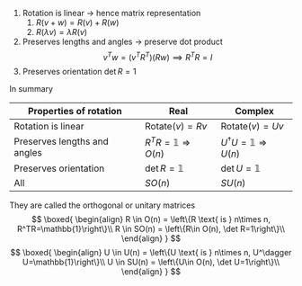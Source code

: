 1. Rotation is linear -> hence matrix representation
	1. $R(v+w) = R(v) + R(w)$
	2. $R(\lambda v) = \lambda R(v)$
2. Preserves lengths and angles -> preserve dot product
$$v^T w = (v^TR^T)(Rw) \implies R^TR=I$$
3. Preserves orientation $\det R =1$ 

In summary

| Properties of rotation | Real | Complex |
| ---------------------- | ---- | ------- |
| Rotation is linear     | Rotate$(v) = Rv$ | Rotate$(v) = Uv$ |
| Preserves lengths and angles | $R^TR = \mathbb{1} \Rightarrow O(n)$ | $U^\dagger U = \mathbb{1} \Rightarrow U(n)$ |
| Preserves orientation | $\det R = \mathbb{1}$ | $\det U = \mathbb{1}$ |
| All | $SO(n)$ | $SU(n)$ |

They are called the orthogonal or unitary matrices
$$
\boxed{
\begin{align}
R \in O(n) = \left\{R \text{ is } n\times n, R^TR=\mathbb{1}\right\}\\
R \in SO(n) = \left\{R\in O(n), \det R=1\right\}\\
\end{align}
}
$$
$$
\boxed{
\begin{align}
U \in U(n) = \left\{U \text{ is } n\times n, U^\dagger U=\mathbb{1}\right\}\\
U \in SU(n) = \left\{U\in O(n), \det U=1\right\}\\
\end{align}
}
$$




